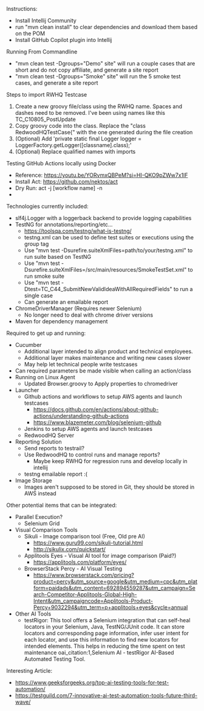Instructions:
* Install Intellij Community
* run "mvn clean install" to clear dependencies and download them based on the POM
* Install GitHub Copilot plugin into Intellij

Running From Commandline
* "mvn clean test -Dgroups="Demo" site" will run a couple cases that are short and do not copy affiliate, and generate a site report
* "mvn clean test -Dgroups="Smoke" site" will run the 5 smoke test cases, and generate a site report

Steps to import RWHQ Testcase
1. Create a new groovy file/class using the RWHQ name. Spaces and dashes need to be removed. I've been using names like this TC_C10805_PostUpdate
2. Copy groovy code into the class. Replace the "class RedwoodHQTestCase{" with the one generated during the file creation
5. (Optional) Add 'private static final Logger logger = LoggerFactory.getLogger([classname].class);'
6. (Optional) Replace qualified names with imports

Testing GitHub Actions locally using Docker
- Reference: https://youtu.be/YORvmxQBPeM?si=HI-QKO9pZWw7x1lF
- Install Act: https://github.com/nektos/act
- Dry Run: act -j [workflow name] -n
- 


Technologies currently included:
* slf4j.Logger with a loggerback backend to provide logging capabilities
* TestNG  for annotations/reporting/etc...
  * https://toolsqa.com/testng/what-is-testng/
  * testng.xml can be used to define test suites or executions using the group tag
  * Use "mvn test -Dsurefire.suiteXmlFiles=path/to/your/testng.xml" to run suite based on TestNG
  * Use "mvn test -Dsurefire.suiteXmlFiles=/src/main/resources/SmokeTestSet.xml" to run smoke suite
  * Use "mvn test -Dtest=TC_C44_SubmitNewValidIdeaWithAllRequiredFields" to run a single case
  * Can generate an emailable report
* ChromeDriverManager (Requires newer Selenium)
  * No longer need to deal with chrome driver versions
* Maven for dependency management

Required to get up and running:
* Cucumber
  * Additional layer intended to align product and technical employees.
  * Additional layer makes maintenance and writing new cases slower
  * May help let technical people write testcases
* Can required parameters be made visible when calling an action/class
* Running on Linux Agent
  * Updated Browser.groovy to Apply properties to chromedriver
* Launcher
  * Github actions and workflows to setup AWS agents and launch testcases
    * https://docs.github.com/en/actions/about-github-actions/understanding-github-actions
    * https://www.blazemeter.com/blog/selenium-github
  * Jenkins to setup AWS agents and launch testcases
  * RedwoodHQ Server
* Reporting Solution
  * Send reports to testrail?
  * Use RedwoodHQ to control runs and manage reports?
    * Maybe keep RWHQ for regression runs and develop locally in intellij
  * testng emailable report :(
* Image Storage
  * Images aren't supposed to be stored in Git, they should be stored in AWS instead

Other potential items that can be integrated:
* Parallel Execution?
  * Selenium Grid
* Visual Comparison Tools
  * Sikuli - Image comparison tool (Free, Old pre AI)
    * https://www.guru99.com/sikuli-tutorial.html
    * http://sikulix.com/quickstart/
  * Applitools Eyes - Visual AI tool for image comparison (Paid?)
    * https://applitools.com/platform/eyes/
  * BrowserStack Percy - AI Visual Testing
    * https://www.browserstack.com/pricing?product=percy&utm_source=google&utm_medium=cpc&utm_platform=paidads&utm_content=692894559287&utm_campaign=Search-Competitor-Applitools-Global-High-Intent&utm_campaigncode=Applitools-Product-Percy+9032294&utm_term=p+applitools+eyes&cycle=annual
* Other AI Tools
  * testRigor: This tool offers a Selenium integration that can self-heal locators in your Selenium, Java, TestNG/JUnit code. It can store locators and corresponding page information, infer user intent for each locator, and use this information to find new locators for intended elements. This helps in reducing the time spent on test maintenance oai_citation:1,Selenium AI - testRigor AI-Based Automated Testing Tool.

Interesting Article:
* https://www.geeksforgeeks.org/top-ai-testing-tools-for-test-automation/
* https://testguild.com/7-innovative-ai-test-automation-tools-future-third-wave/
